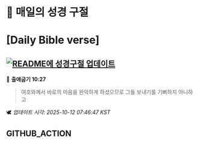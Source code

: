 # 🙏 매일의 성경 구절
# [Daily Bible verse]
## [![README에 성경구절 업데이트](https://github.com/DONGSUKA/first_test/actions/workflows/update-readme-bible.yml/badge.svg)](https://github.com/DONGSUKA/first_test/actions/workflows/update-readme-bible.yml)
<!-- START_BIBLE_VERSE -->
📖 **출애굽기 10:27**
> 여호와께서 바로의 마음을 완악하게 하셨으므로 그들 보내기를 기뻐하지 아니하고

🕊️ _업데이트 시각: 2025-10-12 07:46:47 KST_
  <!-- END_BIBLE_VERSE -->
## GITHUB_ACTION

